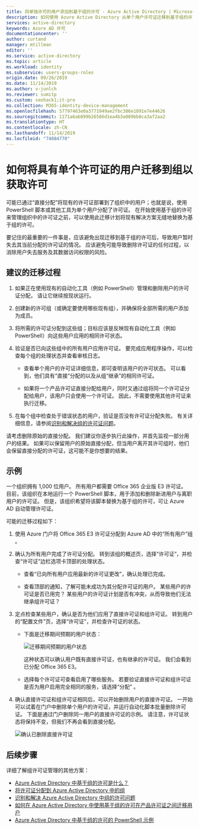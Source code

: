 ```yaml
---
title: 将单独许可的用户添加到基于组的许可 - Azure Active Directory | Microsoft Docs
description: 如何使用 Azure Active Directory 从单个用户许可证迁移到基于组的许可
services: active-directory
keywords: Azure AD 许可
documentationcenter: ''
author: curtand
manager: mtillman
editor: ''
ms.service: active-directory
ms.topic: article
ms.workload: identity
ms.subservice: users-groups-roles
origin.date: 09/26/2019
ms.date: 11/14/2019
ms.author: v-junlch
ms.reviewer: sumitp
ms.custom: seohack1;it-pro
ms.collection: M365-identity-device-management
ms.openlocfilehash: 57797463e0a3771949ae2fbc386e1891e7e44626
ms.sourcegitcommit: 1171a6ab899b26586d1ea4b3a089bb8ca3af2aa2
ms.translationtype: HT
ms.contentlocale: zh-CN
ms.lasthandoff: 11/14/2019
ms.locfileid: "74084770"
---
```

# <a name="how-to-migrate-users-with-individual-licenses-to-groups-for-licensing"></a>如何将具有单个许可证的用户迁移到组以获取许可

可能已通过“直接分配”将现有的许可证部署到了组织中的用户；也就是说，使用 PowerShell 脚本或其他工具为单个用户分配了许可证。 在开始使用基于组的许可来管理组织中的许可证之前，可以使用此迁移计划将现有解决方案无缝地替换为基于组的许可。

要记住的最重要的一件事是，应该避免出现迁移到基于组的许可后，导致用户暂时失去其当前分配的许可证的情况。 应该避免可能导致删除许可证的任何过程，以消除用户失去服务及其数据访问权限的风险。

## <a name="recommended-migration-process"></a>建议的迁移过程

1. 如果正在使用现有的自动化工具（例如 PowerShell）管理和删除用户的许可证分配， 请让它继续按现状运行。

1. 创建新的许可组（或确定要使用哪些现有组），并确保将全部所需的用户添加为成员。

1. 将所需的许可证分配到这些组；目标应该是反映现有自动化工具（例如 PowerShell）向这些用户应用的相同许可状态。

1. 验证是否已向这些组中的所有用户应用许可证。 要完成应用程序操作，可以检查每个组的处理状态并查看审核日志。

   - 查看单个用户的许可证详细信息，即可查明该用户的许可状态。 可以看到，他们具有“直接”分配的以及从组“继承”的相同许可证。

   - 如果将一个产品许可证直接分配给用户，同时又通过组将同一个许可证分配给用户，该用户只会使用一个许可证。 因此，不需要使用其他许可证来执行迁移。

1. 在每个组中检查处于错误状态的用户，验证是否没有许可证分配失败。 有关详细信息，请参阅[识别和解决组的许可证问题](licensing-groups-resolve-problems.md)。

请考虑删除原始的直接分配。 我们建议你逐步执行此操作，并首先监视一部分用户的结果。 如果可以保留用户的原始直接分配，但当用户离开其许可组时，他们会保留直接分配的许可证，这可能不是你想要的结果。

## <a name="an-example"></a>示例

一个组织拥有 1,000 位用户。 所有用户都需要 Office 365 企业版 E3 许可证。 目前，该组织在本地运行一个 PowerShell 脚本，用于添加和删除新进用户与离职用户的许可证。 但是，该组织希望将该脚本替换为基于组的许可，可让 Azure AD 自动管理许可证。

可能的迁移过程如下：

1. 使用 Azure 门户将 Office 365 E3 许可证分配到 Azure AD 中的“所有用户”组  。

1. 确认为所有用户完成了许可证分配。 转到该组的概述页，选择“许可证”，并检查“许可证”边栏选项卡顶部的处理状态。  

   - 查看“已向所有用户应用最新的许可证更改”，确认处理已完成。

   - 查看顶部的通知，了解可能未成功为其分配许可证的用户。 某些用户的许可证是否已用完？ 某些用户的许可证计划是否有冲突，从而导致他们无法继承组许可证？

1. 定点检查某些用户，确认是否为他们应用了直接许可证和组许可证。 转到用户的“配置文件”页，选择“许可证”，并检查许可证的状态。 

   - 下面是迁移期间预期的用户状态：

      ![迁移期间预期的用户状态](./media/licensing-groups-migrate-users/expected-user-state.png)

     这种状态可以确认用户既有直接许可证，也有继承的许可证。 我们会看到已分配 Office 365 E3。

   - 选择每个许可证可查看启用了哪些服务。 若要验证直接许可证和组许可证是否为用户启用完全相同的服务，请选择“分配”  。

1. 确认直接许可证和组许可证相同后，可以开始删除用户的直接许可证。 一开始可以试着在门户中删除单个用户的许可证，并运行自动化脚本批量删除许可证。 下面是通过门户删除同一用户的直接许可证的示例。 请注意，许可证状态将保持不变，但我们不再会看到直接分配。

   ![确认已删除直接许可证](./media/licensing-groups-migrate-users/direct-licenses-removed.png)

## <a name="next-steps"></a>后续步骤

详细了解组许可证管理的其他方案：

- [Azure Active Directory 中基于组的许可是什么？](../fundamentals/active-directory-licensing-whatis-azure-portal.md)
- [将许可证分配到 Azure Active Directory 中的组](licensing-groups-assign.md)
- [识别和解决 Azure Active Directory 中组的许可问题](licensing-groups-resolve-problems.md)
- [如何在 Azure Active Directory 中使用基于组的许可在产品许可证之间迁移用户](licensing-groups-change-licenses.md)
- [Azure Active Directory 中基于组的许可的 PowerShell 示例](licensing-ps-examples.md)

<!-- Update_Description: wording update -->